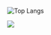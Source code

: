 ![Top Langs](https://github-readme-stats.vercel.app/api/top-langs/?username=Nich87&layout=compact&title_color=26fc26&text_color=ffffff&hide_border=true&icon_color=ffffff&bg_color=70,01001a,064d8c)

<img align="center" src="https://github-readme-stats.vercel.app/api?username=Nich87&show_icons=true&theme=tokyonight" />
<!--
**Nich87/Nich87** is a ✨ _special_ ✨ repository because its `README.md` (this file) appears on your GitHub profile.

Here are some ideas to get you started:

- 🔭 I’m currently working on ...
- 🌱 I’m currently learning ...
- 👯 I’m looking to collaborate on ...
- 🤔 I’m looking for help with ...
- 💬 Ask me about ...
- 📫 How to reach me: ...
- 😄 Pronouns: ...
- ⚡ Fun fact: ...
-->
